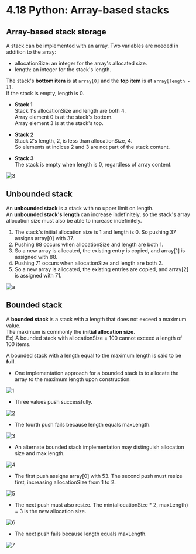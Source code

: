 # 4.18 Python: Array-based stacks

## Array-based stack storage
A stack can be implemented with an array. Two variables are needed in addition to the array:   

* allocationSize: an integer for the array's allocated size.
* length: an integer for the stack's length.

The stack's **bottom item** is at ``array[0]`` and the **top item** is at ``array[length - 1]``.   
If the stack is empty, length is 0.   

* **Stack 1**   
Stack 1's allocationSize and length are both 4.   
Array element 0 is at the stack's bottom.   
Array element 3 is at the stack's top.   

* **Stack 2**   
Stack 2's length, 2, is less than allocationSize, 4.   
So elements at indices 2 and 3 are not part of the stack content.   

* **Stack 3**   
The stack is empty when length is 0, regardless of array content.   

![3](https://github.com/ijaejun1025/CIS223-Algorithms/assets/154036705/d44cfc1b-afd4-42ae-9fc3-f0d658677101)

## Unbounded stack
An **unbounded stack** is a stack with no upper limit on length.    
An **unbounded stack's length** can increase indefinitely, so the stack's array allocation size must also be able to increase indefinitely.   

1. The stack's initial allocation size is 1 and length is 0. So pushing 37 assigns array[0] with 37.
2. Pushing 88 occurs when allocationSize and length are both 1.
3. So a new array is allocated, the existing entry is copied, and array[1] is assigned with 88.
4. Pushing 71 occurs when allocationSize and length are both 2.
5. So a new array is allocated, the existing entries are copied, and array[2] is assigned with 71.

![a](https://github.com/ijaejun1025/CIS223-Algorithms/assets/154036705/ecb20f6f-c421-4779-8f2d-4eb9b148ee51)

## Bounded stack
A **bounded stack** is a stack with a length that does not exceed a maximum value.   
The maximum is commonly the **initial allocation size**.   
Ex) A bounded stack with allocationSize = 100 cannot exceed a length of 100 items.   

A bounded stack with a length equal to the maximum length is said to be **full**.   

* One implementation approach for a bounded stack is to allocate the array to the maximum length upon construction.

![1](https://github.com/ijaejun1025/CIS223-Algorithms/assets/154036705/dbfb3333-a950-449b-9613-73e1e867b306)

* Three values push successfully.

![2](https://github.com/ijaejun1025/CIS223-Algorithms/assets/154036705/7b745a49-e92b-41c3-abbf-803221fd022f)

* The fourth push fails because length equals maxLength.

![3](https://github.com/ijaejun1025/CIS223-Algorithms/assets/154036705/62d78982-cf25-47ce-81df-6d0059e30d35)

* An alternate bounded stack implementation may distinguish allocation size and max length.

![4](https://github.com/ijaejun1025/CIS223-Algorithms/assets/154036705/4db5fdd9-a695-4726-8b3e-f1e7707727bd)

* The first push assigns array[0] with 53. The second push must resize first, increasing allocationSize from 1 to 2.

![5](https://github.com/ijaejun1025/CIS223-Algorithms/assets/154036705/6d771acc-918a-4c56-bbb0-7b2f451666f7)

* The next push must also resize. The min(allocationSize * 2, maxLength) = 3 is the new allocation size.

![6](https://github.com/ijaejun1025/CIS223-Algorithms/assets/154036705/e91df5e0-141b-4b27-8f9b-939deb6dcb06)

* The next push fails because length equals maxLength.

![7](https://github.com/ijaejun1025/CIS223-Algorithms/assets/154036705/ca7b61cc-7b75-40af-9711-e294398fb471)
